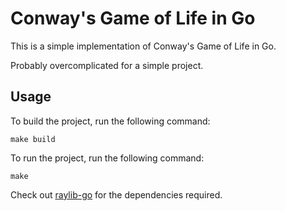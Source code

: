 # Conway's Game of Life in Go

This is a simple implementation of Conway's Game of Life in Go.

Probably overcomplicated for a simple project.

## Usage

To build the project, run the following command:
```
make build
```

To run the project, run the following command:
```
make
```

Check out [raylib-go](www.github.com/gen2brain/raylib-go) for the dependencies required.